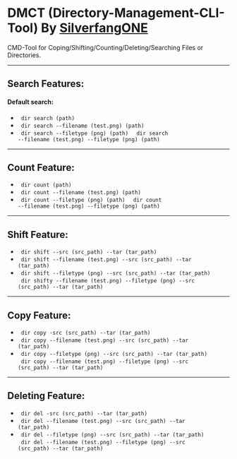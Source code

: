 # DMCT (Directory-Management-CLI-Tool) By [SilverfangONE](https://github.com/SilverfangONE)

CMD-Tool for Coping/Shifting/Counting/Deleting/Searching Files or Directories.
***
## Search Features:
#### Default search:
- <code> dir search (path) </code>
- <code> dir search --filename (test.png) (path) </code>
- <code> dir search --filetype (png) (path) </code>
<code> dir search --filename (test.png) --filetype (png) (path) </code>

___
## Count Feature:
- <code> dir count (path) </code>
- <code> dir count --filename (test.png) (path) </code>
- <code> dir count --filetype (png) (path) </code>
<code> dir count --filename (test.png) --filetype (png) (path) </code>

___
## Shift Feature:
- <code> dir shift --src (src_path) --tar (tar_path) </code>
- <code> dir shift --filename (test.png) --src (src_path) --tar (tar_path) </code>
- <code> dir shift --filetype (png) --src (src_path) --tar (tar_path) </code>
<code> dir shifty --filename (test.png) --filetype (png) --src (src_path) --tar (tar_path) </code>

___
## Copy Feature:
- <code> dir copy -src (src_path) --tar (tar_path) </code>
- <code> dir copy --filename (test.png) --src (src_path) --tar (tar_path) </code>
- <code> dir copy --filetype (png) --src (src_path) --tar (tar_path) </code>
<code> dir copy --filename (test.png) --filetype (png) --src (src_path) --tar (tar_path) </code>

___

## Deleting Feature:
- <code> dir del -src (src_path) --tar (tar_path) </code>
- <code> dir del --filename (test.png) --src (src_path) --tar (tar_path) </code>
- <code> dir del --filetype (png) --src (src_path) --tar (tar_path) </code>
<code> dir del --filename (test.png) --filetype (png) --src (src_path) --tar (tar_path) </code>
